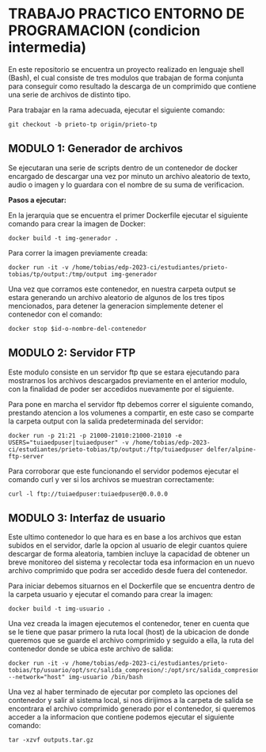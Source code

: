 # TRABAJO PRACTICO ENTORNO DE PROGRAMACION (condicion intermedia)

En este repositorio se encuentra un proyecto realizado en lenguaje shell (Bash), el cual consiste de tres modulos que trabajan de forma conjunta para conseguir como resultado la descarga de un comprimido que contiene una serie de archivos de distinto tipo.

Para trabajar en la rama adecuada, ejecutar el siguiente comando:

 	git checkout -b prieto-tp origin/prieto-tp

## MODULO 1: Generador de archivos

Se ejecutaran una serie de scripts dentro de un contenedor de docker encargado de descargar una vez por minuto un archivo aleatorio de texto, audio o imagen y lo guardara con el nombre de su suma de verificacion.

**Pasos a ejecutar:**

En la jerarquia que se encuentra el primer Dockerfile ejecutar el siguiente comando para crear la imagen de Docker:

	docker build -t img-generador .

Para correr la imagen previamente creada:

	docker run -it -v /home/tobias/edp-2023-ci/estudiantes/prieto-tobias/tp/output:/tmp/output img-generador

 Una vez que corramos este contenedor, en nuestra carpeta output se estara generando un archivo aleatorio de algunos de los tres tipos mencionados, para detener la generacion simplemente detener el contenedor con el comando:

 	docker stop $id-o-nombre-del-contenedor

## MODULO 2: Servidor FTP

Este modulo consiste en un servidor ftp que se estara ejecutando para mostrarnos los archivos descargados previamente en el anterior modulo, con la finalidad de poder ser accedidos nuevamente por el siguiente.

Para pone en marcha el servidor ftp debemos correr el siguiente comando, prestando atencion a los volumenes a compartir, en este caso se comparte la carpeta output con la salida predeterminada del servidor:

	docker run -p 21:21 -p 21000-21010:21000-21010 -e USERS="tuiaedpuser|tuiaedpuser" -v /home/tobias/edp-2023-ci/estudiantes/prieto-tobias/tp/output:/ftp/tuiaedpuser delfer/alpine-ftp-server

Para corroborar que este funcionando el servidor podemos ejecutar el comando curl y ver si los archivos se muestran correctamente:

    curl -l ftp://tuiaedpuser:tuiaedpuser@0.0.0.0
	
## MODULO 3: Interfaz de usuario

Este ultimo contenedor lo que hara es en base a los archivos que estan subidos en el servidor, darle la opcion al usuario de elegir cuantos quiere descargar de forma aleatoria, tambien incluye la capacidad de obtener un breve monitoreo del sistema y recolectar toda esa informacion en un nuevo archivo comprimido que podra ser accedido desde fuera del contenedor.

Para iniciar debemos situarnos en el Dockerfile que se encuentra dentro de la carpeta usuario y ejecutar el comando para crear la imagen:

	docker build -t img-usuario .

Una vez creada la imagen ejecutemos el contenedor, tener en cuenta que se le tiene que pasar primero la ruta local (host) de la ubicacion de donde queremos que se guarde el archivo comprimido y seguido a ella, la ruta del contenedor donde se ubica este archivo de salida:

	docker run -it -v /home/tobias/edp-2023-ci/estudiantes/prieto-tobias/tp/usuario/opt/src/salida_compresion/:/opt/src/salida_compresion --network="host" img-usuario /bin/bash

Una vez al haber terminado de ejecutar por completo las opciones del contenedor y salir al sistema local, si nos dirijimos a la carpeta de salida se encontrara el archivo comprimido generado por el contenedor, si queremos acceder a la informacion que contiene podemos ejecutar el siguiente comando:

	tar -xzvf outputs.tar.gz
